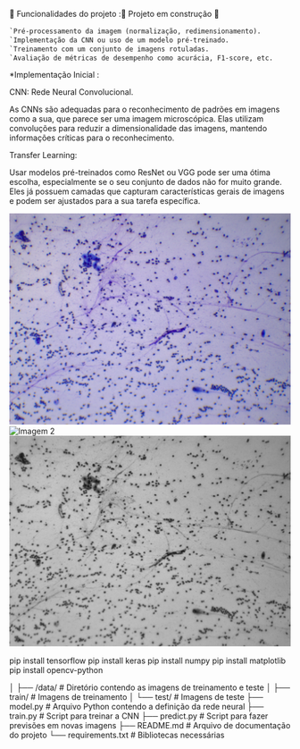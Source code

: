🔨 Funcionalidades do projeto :🚧 Projeto em construção 🚧

    `Pré-processamento da imagem (normalização, redimensionamento).
    `Implementação da CNN ou uso de um modelo pré-treinado.
    `Treinamento com um conjunto de imagens rotuladas.
    `Avaliação de métricas de desempenho como acurácia, F1-score, etc.

*Implementação Inicial :

CNN: Rede Neural Convolucional.

As CNNs são adequadas para o reconhecimento de padrões em imagens como a sua, que parece ser uma imagem microscópica. Elas utilizam convoluções para reduzir a dimensionalidade das imagens, mantendo informações críticas para o reconhecimento.

Transfer Learning:

Usar modelos pré-treinados como ResNet ou VGG pode ser uma ótima escolha, especialmente se o seu conjunto de dados não for muito grande. Eles já possuem camadas que capturam características gerais de imagens e podem ser ajustados para a sua tarefa específica.

<div class="image-container">
        <img src="CX 1.1 FD_2.jpg" alt=" # Imagem Inicial">
        <img src="CX_1.1_FD_2_bw.jpg" alt="Imagem 2"# Imagem de camada 2 tratamento de Coloração>
        <img src="CX_1.1_FD_2_grayscale.jpg" alt="# Imagem camada Cinza tratamento aninhado">
    </div>

pip install tensorflow pip install keras pip install numpy pip install matplotlib pip install opencv-python

│ ├── /data/ # Diretório contendo as imagens de treinamento e teste │ ├── train/ # Imagens de treinamento │ └── test/ # Imagens de teste ├── model.py # Arquivo Python contendo a definição da rede neural ├── train.py # Script para treinar a CNN ├── predict.py # Script para fazer previsões em novas imagens ├── README.md # Arquivo de documentação do projeto └── requirements.txt # Bibliotecas necessárias


